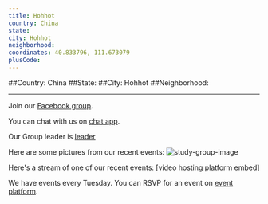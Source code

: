 ```yaml
---
title: Hohhot
country: China
state: 
city: Hohhot
neighborhood: 
coordinates: 40.833796, 111.673079
plusCode:
---
```


##Country: China
##State: 
##City: Hohhot
##Neighborhood: 
*****
Join our [Facebook group](https://www.facebook.com/groups/free.code.camp.hohhot).

You can chat with us on [chat app]().

Our Group leader is [leader]()

Here are some pictures from our recent events:
![study-group-image]()

Here's a stream of one of our recent events:
[video hosting platform embed]

We have events every Tuesday. You can RSVP for an event on [event platform]().

